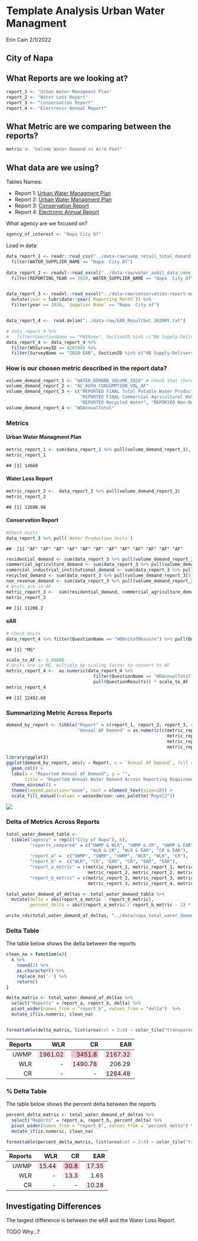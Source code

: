 Template Analysis Urban Water Managment
================
Erin Cain
2/1/2022

## City of Napa

## What Reports are we looking at?

``` r
report_1 <- "Urban Water Managment Plan"
report_2 <- "Water Loss Report"
report_3 <- "Conservation Report"
report_4 <- "Electronic Annual Report"
```

## What Metric are we comparing between the reports?

``` r
metric <- "Volume Water Demand in Acre Feet"
```

## What data are we using?

Tables Names:

-   Report 1: [Urban Water Managment
    Plan](https://wuedata.water.ca.gov/uwmp_export_2020.asp)
-   Report 2: [Urban Water Managment
    Plan](https://wuedata.water.ca.gov/awwa_export)
-   Report 3: [Conservation
    Report](https://www.waterboards.ca.gov/water_issues/programs/conservation_portal/conservation_reporting.html)
-   Report 4: [Electronic Annual
    Report](https://www.waterboards.ca.gov/drinking_water/certlic/drinkingwater/eardata.html)

What agency are we focused on?

``` r
agency_of_interest <- "Napa City Of"
```

Load in data:

``` r
data_report_1 <- readr::read_csv("../data-raw/uwmp_retail_total_demand.csv") %>% 
  filter(WATER_SUPPLIER_NAME == "Napa  City Of")
  
data_report_2 <- readxl::read_excel("../data-raw/water_audit_data_conv_to_af.xlsx") %>% 
  filter(REPORTING_YEAR == 2020, WATER_SUPPLIER_NAME == "Napa  City Of") 


data_report_3 <- readxl::read_excel("../data-raw/conservation-report-uw-supplier-data120721.xlsx") %>% 
  mutate(year = lubridate::year(`Reporting Month`)) %>%
  filter(year == 2020, `Supplier Name` == "Napa  City of")


data_report_4 <-  read.delim("../data-raw/EAR_ResultSet_2020RY.txt")

# data_report_4 %>%
#   filter(QuestionName == "PWSName", SectionID %in% c("06 Supply-Delivery", "01 Intro"), QuestionResults == "NAPA, CITY OF") 
data_report_4 <- data_report_4 %>%
  filter(WSSurveyID == 428709) %>%
  filter(SurveyName == "2020 EAR", SectionID %in% c("06 Supply-Delivery", "01 Intro")) 
```

### How is our chosen metric described in the report data?

``` r
volume_demand_report_1 <- "WATER_DEMAND_VOLUME_2020" # check that there is only one catagory, if not sum up
volume_demand_report_2 <- "AC_AUTH_CONSUMPTION_VOL_AF"
volume_demand_report_3 <- c("REPORTED FINAL Total Potable Water Production", "FINAL Percent Residential Use", 
                            "REPORTED FINAL Commercial Agricultural Water", "REPORTED FINAL Commercial, Industrial, and Institutional Water", 
                            "REPORTED Recycled Water", "REPORTED Non-Revenue Water") # Need to sum up reported metrics to get total demand 
volume_demand_report_4 <- "WDAnnualTotal"
```

### Metrics

#### Urban Water Managment Plan

``` r
metric_report_1 <- sum(data_report_1 %>% pull(volume_demand_report_1), na.rm = T)
metric_report_1
```

    ## [1] 14660

#### Water Loss Report

``` r
metric_report_2 <-  data_report_2 %>% pull(volume_demand_report_2)
metric_report_2 
```

    ## [1] 12698.98

#### Conservation Report

``` r
#Check Units
data_report_3 %>% pull(`Water Production Units`) 
```

    ##  [1] "AF" "AF" "AF" "AF" "AF" "AF" "AF" "AF" "AF" "AF" "AF" "AF"

``` r
residential_demand <- sum(data_report_3 %>% pull(volume_demand_report_3[1]) * ((data_report_3 %>% pull(volume_demand_report_3[2]))/100), na.rm = T) 
commercial_agriculture_demand <- sum(data_report_3 %>% pull(volume_demand_report_3[3]), na.rm = T)
comercial_industrial_institutional_demand <- sum(data_report_3 %>% pull(volume_demand_report_3[4]), na.rm = T)
recycled_demand <- sum(data_report_3 %>% pull(volume_demand_report_3[5]), na.rm = T)
non_revenue_demand <- sum(data_report_3 %>% pull(volume_demand_report_3[6]), na.rm = T)
# Units are in AF
metric_report_3 <-  sum(residential_demand, commercial_agriculture_demand, comercial_industrial_institutional_demand, recycled_demand, non_revenue_demand, na.rm = T)
metric_report_3 
```

    ## [1] 11208.2

#### eAR

``` r
# Check Units 
data_report_4 %>% filter(QuestionName == "WDUnitofMeasure") %>% pull(QuestionResults)
```

    ## [1] "MG"

``` r
scale_to_AF <- 3.06888
# Units are in MG, multiply by scaling factor to convert to AF
metric_report_4 <-  as.numeric(data_report_4 %>% 
                                 filter(QuestionName == "WDAnnualTotal") %>% 
                                 pull(QuestionResults)) * scale_to_AF
metric_report_4 
```

    ## [1] 12492.68

### Summarizing Metric Across Reports

``` r
demand_by_report <- tibble("Report" = c(report_1, report_2, report_3, report_4),
                           "Annual AF Demand" = as.numeric(c(metric_report_1, 
                                                             metric_report_2, 
                                                             metric_report_3, 
                                                             metric_report_4)))
```

``` r
library(ggplot2)
ggplot(demand_by_report, aes(y = Report, x = `Annual AF Demand`, fill = Report)) +
  geom_col() + 
  labs(x = "Reported Annual AF Demand", y = "", 
       title = "Reported Annual Water Demand Across Reporting Requirements") +
  theme_minimal() +
  theme(legend.position="none", text = element_text(size=18)) + 
  scale_fill_manual(values = wesanderson::wes_palette("Royal2"))
```

![](city_of_napa_demand_analysis_files/figure-gfm/unnamed-chunk-11-1.png)<!-- -->

### Delta of Metrics Across Reports

``` r
total_water_demand_table <- 
  tibble("agency" = rep(c("City of Napa"), 6),
         "reports_compared" = c("UWMP & WLR", "UWMP & CR", "UWMP & EAR", 
                                "WLR & CR", "WLR & EAR", "CR & EAR"),
         "report_a" =  c("UWMP", "UWMP", "UWMP", "WLR", "WLR", "CR"),
         "report_b" =  c("WLR", "CR", "EAR", "CR", "EAR", "EAR"),
         "report_a_metric" = c(metric_report_1, metric_report_1, metric_report_1,
                               metric_report_2, metric_report_2, metric_report_3), 
         "report_b_metric" = c(metric_report_2, metric_report_3, metric_report_4, 
                               metric_report_3, metric_report_4, metric_report_4),)

total_water_demand_af_deltas <- total_water_demand_table %>% 
  mutate(delta = abs(report_a_metric - report_b_metric), 
         percent_delta = abs((report_a_metric / report_b_metric - 1) * 100))

write_rds(total_water_demand_af_deltas, "../data/napa_total_water_demand_af_deltas.rds")
```

### Delta Table

The table below shows the delta between the reports

``` r
clean_na = function(x){
  x %>%
    round(2) %>%
    as.character() %>%
    replace_na('-') %>%
    return()
}

delta_matrix <- total_water_demand_af_deltas %>% 
  select("Reports" = report_a, report_b, delta) %>%
  pivot_wider(names_from = "report_b", values_from = "delta")  %>%
  mutate_if(is.numeric, clean_na)


formattable(delta_matrix, list(area(col = 2:4) ~ color_tile("transparent", "pink")))
```

<table class="table table-condensed">
<thead>
<tr>
<th style="text-align:right;">
Reports
</th>
<th style="text-align:right;">
WLR
</th>
<th style="text-align:right;">
CR
</th>
<th style="text-align:right;">
EAR
</th>
</tr>
</thead>
<tbody>
<tr>
<td style="text-align:right;">
UWMP
</td>
<td style="text-align:right;">
<span
style="display: block; padding: 0 4px; border-radius: 4px; background-color: #ffdce2">1961.02</span>
</td>
<td style="text-align:right;">
<span
style="display: block; padding: 0 4px; border-radius: 4px; background-color: #ffc0cb">3451.8
</span>
</td>
<td style="text-align:right;">
<span
style="display: block; padding: 0 4px; border-radius: 4px; background-color: #ffd8df">2167.32</span>
</td>
</tr>
<tr>
<td style="text-align:right;">
WLR
</td>
<td style="text-align:right;">
<span style="display: block; padding: 0 4px; border-radius: 4px">-
</span>
</td>
<td style="text-align:right;">
<span
style="display: block; padding: 0 4px; border-radius: 4px; background-color: #ffe6ea">1490.78</span>
</td>
<td style="text-align:right;">
<span
style="display: block; padding: 0 4px; border-radius: 4px; background-color: #ffffff">206.29
</span>
</td>
</tr>
<tr>
<td style="text-align:right;">
CR
</td>
<td style="text-align:right;">
<span style="display: block; padding: 0 4px; border-radius: 4px">-
</span>
</td>
<td style="text-align:right;">
<span style="display: block; padding: 0 4px; border-radius: 4px">-
</span>
</td>
<td style="text-align:right;">
<span
style="display: block; padding: 0 4px; border-radius: 4px; background-color: #ffeaed">1284.48</span>
</td>
</tr>
</tbody>
</table>

### % Delta Table

The table below shows the percent delta between the reports

``` r
percent_delta_matrix <- total_water_demand_af_deltas %>% 
  select("Reports" = report_a, report_b, percent_delta) %>%
  pivot_wider(names_from = "report_b", values_from = "percent_delta") %>%
  mutate_if(is.numeric, clean_na)

formattable(percent_delta_matrix, list(area(col = 2:4) ~ color_tile("transparent", "pink")))
```

<table class="table table-condensed">
<thead>
<tr>
<th style="text-align:right;">
Reports
</th>
<th style="text-align:right;">
WLR
</th>
<th style="text-align:right;">
CR
</th>
<th style="text-align:right;">
EAR
</th>
</tr>
</thead>
<tbody>
<tr>
<td style="text-align:right;">
UWMP
</td>
<td style="text-align:right;">
<span
style="display: block; padding: 0 4px; border-radius: 4px; background-color: #ffe1e6">15.44</span>
</td>
<td style="text-align:right;">
<span
style="display: block; padding: 0 4px; border-radius: 4px; background-color: #ffc0cb">30.8</span>
</td>
<td style="text-align:right;">
<span
style="display: block; padding: 0 4px; border-radius: 4px; background-color: #ffdde2">17.35</span>
</td>
</tr>
<tr>
<td style="text-align:right;">
WLR
</td>
<td style="text-align:right;">
<span style="display: block; padding: 0 4px; border-radius: 4px">-
</span>
</td>
<td style="text-align:right;">
<span
style="display: block; padding: 0 4px; border-radius: 4px; background-color: #ffe5ea">13.3</span>
</td>
<td style="text-align:right;">
<span
style="display: block; padding: 0 4px; border-radius: 4px; background-color: #ffffff">1.65
</span>
</td>
</tr>
<tr>
<td style="text-align:right;">
CR
</td>
<td style="text-align:right;">
<span style="display: block; padding: 0 4px; border-radius: 4px">-
</span>
</td>
<td style="text-align:right;">
<span style="display: block; padding: 0 4px; border-radius: 4px">-
</span>
</td>
<td style="text-align:right;">
<span
style="display: block; padding: 0 4px; border-radius: 4px; background-color: #ffecef">10.28</span>
</td>
</tr>
</tbody>
</table>

## Investigating Differences

The largest difference is between the eAR and the Water Loss Report.

TODO Why…?
